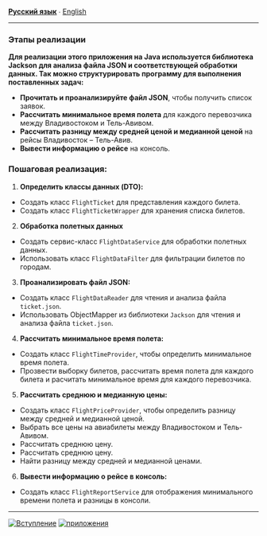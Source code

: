**[Русский язык](STEPS.ru.md)** ∙ [English](STEPS.md)
___
### Этапы реализации

**Для реализации этого приложения на Java используется библиотека Jackson для анализа файла JSON и соответствующей обработки данных. Так можно структурировать программу для выполнения поставленных задач:**

- **Прочитать и проанализируйте файл JSON**, чтобы получить список заявок.
- **Рассчитать минимальное время полета** для каждого перевозчика между Владивостоком и Тель-Авивом.
- **Рассчитать разницу между средней ценой и медианной ценой** на рейсы Владивосток – Тель-Авив.
- **Вывести информацию о рейсе** на консоль.

### Пошаговая реализация:

1. **Определить классы данных (DTO):**
- Создать класс `FlightTicket` для представления каждого билета. 
- Создать класс `FlightTicketWrapper` для хранения списка билетов.
2. **Обработка полетных данных**
- Создать сервис-класс `FlightDataService` для обработки полетных данных.
- Использовать класс `FlightDataFilter` для фильтрации билетов по городам.
3. **Проанализировать файл JSON:**
- Создать класс `FlightDataReader` для чтения и анализа файла `ticket.json`.
- Использовать ObjectMapper из библиотеки `Jackson` для чтения и анализа файла `ticket.json`.
4. **Рассчитать минимальное время полета:**
- Создать класс `FlightTimeProvider`, чтобы определить минимальное время полета.
- Прозвести выборку билетов, рассчитать время полета для каждого билета и расчитать минимальное время 
для каждого перевозчика.
5. **Рассчитать среднюю и медианную цены:**
- Создать класс `FlightPriceProvider`, чтобы определить разницу между средней и медианной ценой.
- Выбрать все цены на авиабилеты между Владивостоком и Тель-Авивом.
- Рассчитать среднюю цену.
- Рассчитать среднюю цену.
- Найти разницу между средней и медианной ценами.
6. **Вывести информацию о рейсе в консоль:**
- Создать класс `FlightReportService` для отображения минимального времени полета и разницы в консоли.
___
[![Вступление](https://img.shields.io/badge/Вступление-ru-blue.svg)](https://github.com/maxshushanikov/flightinfoapp/blob/main/README.ru.md)
[![приложения](https://img.shields.io/badge/Запуск-приложения-orange.svg)](https://github.com/maxshushanikov/flightinfoapp/blob/main/USAGE.md)

